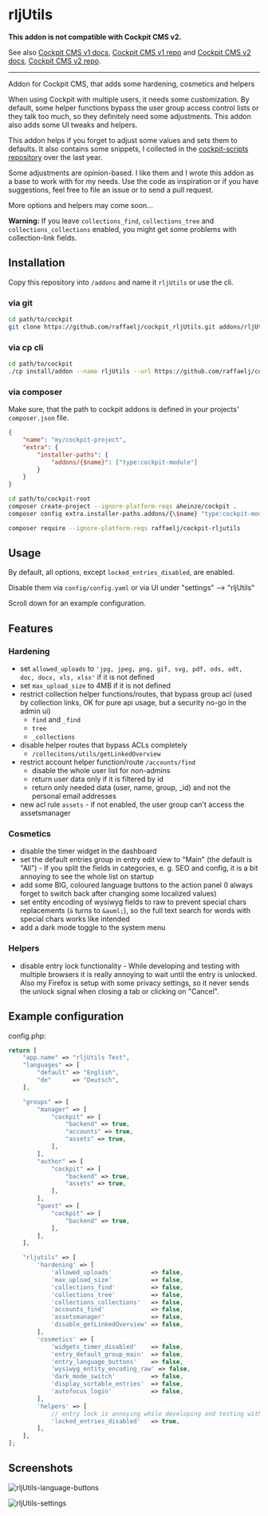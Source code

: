 # rljUtils

**This addon is not compatible with Cockpit CMS v2.**

See also [Cockpit CMS v1 docs](https://v1.getcockpit.com/documentation), [Cockpit CMS v1 repo](https://github.com/agentejo/cockpit) and [Cockpit CMS v2 docs](https://getcockpit.com/documentation/), [Cockpit CMS v2 repo](https://github.com/Cockpit-HQ/Cockpit).

---

Addon for Cockpit CMS, that adds some hardening, cosmetics and helpers

When using Cockpit with multiple users, it needs some customization. By default, some helper functions bypass the user group access control lists or they talk too much, so they definitely need some adjustments. This addon also adds some UI tweaks and helpers.

This addon helps if you forget to adjust some values and sets them to defaults. It also contains some snippets, I collected in the [cockpit-scripts repository][1] over the last year.

Some adjustments are opinion-based. I like them and I wrote this addon as a base to work with for my needs. Use the code as inspiration or if you have suggestions, feel free to file an issue or to send a pull request.

More options and helpers may come soon...

**Warning:** If you leave `collections_find`, `collections_tree` and `collections_collections` enabled, you might get some problems with collection-link fields.

## Installation

Copy this repository into `/addons` and name it `rljUtils` or use the cli.

### via git

```bash
cd path/to/cockpit
git clone https://github.com/raffaelj/cockpit_rljUtils.git addons/rljUtils
```

### via cp cli

```bash
cd path/to/cockpit
./cp install/addon --name rljUtils --url https://github.com/raffaelj/cockpit_rljUtils/archive/master.zip
```

### via composer

Make sure, that the path to cockpit addons is defined in your projects' `composer.json` file.

```json
{
    "name": "my/cockpit-project",
    "extra": {
        "installer-paths": {
            "addons/{$name}": ["type:cockpit-module"]
        }
    }
}
```

```bash
cd path/to/cockpit-root
composer create-project --ignore-platform-reqs aheinze/cockpit .
composer config extra.installer-paths.addons/{\$name} "type:cockpit-module"

composer require --ignore-platform-reqs raffaelj/cockpit-rljutils
```

## Usage

By default, all options, except `locked_entries_disabled`, are enabled.

Disable them via `config/config.yaml` or via UI under "settings" --> "rljUtils"

Scroll down for an example configuration.

## Features

### Hardening

* set `allowed_uploads` to `'jpg, jpeg, png, gif, svg, pdf, ods, odt, doc, docx, xls, xlsx'` if it is not defined
* set `max_upload_size` to 4MB if it is not defined
* restrict collection helper functions/routes, that bypass group acl (used by collection links, OK for pure api usage, but a security no-go in the admin ui)
  * `find` and `_find`
  * `tree`
  * `_collections`
* disable helper routes that bypass ACLs completely
  * `/collecitons/utils/getLinkedOverview`
* restrict account helper function/route `/accounts/find`
  * disable the whole user list for non-admins
  * return user data only if it is filtered by id
  * return only needed data (user, name, group, _id) and not the personal email addresses
* new acl rule `assets` - if not enabled, the user group can't access the assetsmanager

### Cosmetics

* disable the timer widget in the dashboard
* set the default entries group in entry edit view to "Main" (the default is "All") - If you split the fields in categories, e. g. SEO and config, it is a bit annoying to see the whole list on startup
* add some BIG, coloured language buttons to the action panel (I always forget to switch back after changing some localized values)
* set entity encoding of wysiwyg fields to raw to prevent special chars replacements (`ä` turns to `&auml;`), so the full text search for words with special chars works like intended
* add a dark mode toggle to the system menu

### Helpers

* disable entry lock functionality - While developing and testing with multiple browsers it is really annoying to wait until the entry is unlocked. Also my Firefox is setup with some privacy settings, so it never sends the unlock signal when closing a tab or clicking on "Cancel".

## Example configuration

config.php:

```php
return [
    "app.name" => "rljUtils Test",
    "languages" => [
        "default" => "English",
        "de"      => "Deutsch",
    ],

    "groups" => [
        "manager" => [
            "cockpit" => [
                "backend" => true,
                "accounts" => true,
                "assets" => true,
            ],
        ],
        "author" => [
            "cockpit" => [
                "backend" => true,
                "assets" => true,
            ],
        ],
        "guest" => [
            "cockpit" => [
                "backend" => true,
            ],
        ],
    ],

    "rljutils" => [
        'hardening' => [
            'allowed_uploads'           => false,
            'max_upload_size'           => false,
            'collections_find'          => false,
            'collections_tree'          => false,
            'collections_collections'   => false,
            'accounts_find'             => false,
            'assetsmanager'             => false,
            'disable_getLinkedOverview' => false,
        ],
        'cosmetics' => [
            'widgets_timer_disabled'    => false,
            'entry_default_group_main'  => false,
            'entry_language_buttons'    => false,
            'wysiwyg_entity_encoding_raw' => false,
            'dark_mode_switch'          => false,
            'display_sortable_entries'  => false,
            'autofocus_login'           => false,
        ],
        'helpers' => [
            // entry lock is annoying while developing and testing with multiple browsers
            'locked_entries_disabled'   => true,
        ],
    ],
];
```

## Screenshots

![rljUtils-language-buttons](https://user-images.githubusercontent.com/13042193/56857119-d951a580-6969-11e9-9b9f-15bd2ff3582f.png)

![rljUtils-settings](https://user-images.githubusercontent.com/13042193/56857120-d951a580-6969-11e9-8947-188b6f1fdd0b.png)

[1]: https://github.com/raffaelj/cockpit-scripts
